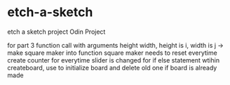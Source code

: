 # etch-a-sketch
etch a sketch project Odin Project

for part 3 function call with arguments height width, height is i, width is j -> make square maker into function
square maker needs to reset everytime
create counter for everytime slider is changed for if else statement wtihin createboard, use to initialize board and delete old one if board is already made